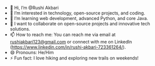 - 👋 Hi, I’m @Rushi Akbari
- 👀 I’m interested in technology, open-source projects, and coding.
- 🌱 I’m learning web development, advanced Python, and core Java.
- 💞️ I want to collaborate on open-source projects and innovative tech solutions.
- 📫 How to reach me: You can reach me via email at rushiakbari123@gmail.com or connect with me on LinkedIn (https://www.linkedin.com/in/rushi-akbari-723361264/).
- 😄 Pronouns: He/Him
- ⚡ Fun fact: I love hiking and exploring new trails on weekends!
